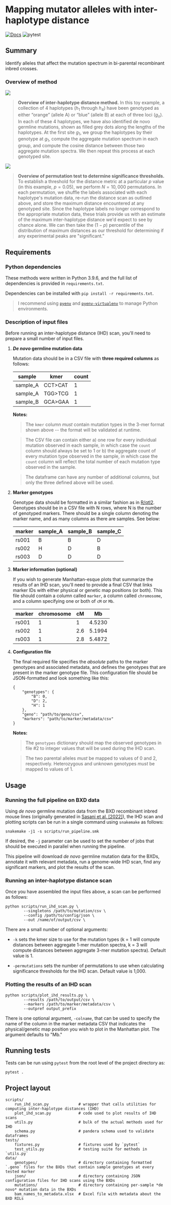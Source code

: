 # Mapping mutator alleles with inter-haplotype distance

[![Docs](https://img.shields.io/badge/docs-latest-blue.svg)](https://quinlan-lab.github.io/proj-mutator-mapping/reference/) 
![`pytest`](https://github.com/quinlan-lab/proj-mutator-mapping/actions/workflows/starter.yml/badge.svg)
## Summary

Identify alleles that affect the mutation spectrum in bi-parental recombinant inbred crosses. 

### Overview of method

![](img/distance_diagram.png)

> **Overview of inter-haplotype distance method.**
> In this toy example, a collection of 4 haplotypes ($h_1$ through $h_4$) have been genotyped as either “orange” (allele A) or “blue” (allele B) at each of three loci ($g_n$). In each of these 4 haplotypes, we have also identified de novo germline mutations, shown as filled grey dots along the lengths of the haplotypes. At the first site $g_1$, we group the haplotypes by their genotype at $g_1$,  compute the aggregate mutation spectrum in each group, and compute the cosine distance between those two aggregate mutation spectra. We then repeat this process at each genotyped site.

![](img/permutation_diagram.png)

> **Overview of permutation test to determine significance thresholds.**
> To establish a threshold for the distance metric at a particular $p$ value (in this example, $p = 0.05$), we perform $N = 10,000$ permutations. In each permutation, we shuffle the labels associated with each haplotype's mutation data,  re-run the distance scan as outlined above, and store the maximum distance encountered at any genotyped site. Since the haplotype labels no longer correspond to the appropriate mutation data, these trials provide us with an estimate of the maximum inter-haplotype distance we'd expect to see by chance alone. We can then take the $\left(1 - p\right)$ percentile of the distribution of maximum distances as our threshold for determining if any experimental peaks are "significant."

## Requirements

### Python dependencies

These methods were written in Python 3.9.6, and the full list of dependencies is provided in `requirements.txt`.

Dependencies can be installed with `pip install -r requirements.txt`.

> I recommend using [`pyenv`](https://github.com/pyenv/pyenv) and [`pyenv-virtualenv`](https://github.com/pyenv/pyenv-virtualenv) to manage Python environments.

### Description of input files 

Before running an inter-haplotype distance (IHD) scan, you'll need to prepare a
small number of input files.


1. ***De novo* germline mutation data**

    Mutation data should be in a CSV file with **three required columns** as follows:

    | sample | kmer | count |
    | - | - | - |
    | sample_A | CCT>CAT | 1 |
    | sample_A | TGG>TCG | 1 |
    | sample_B | GCA>GAA | 1 |


    **Notes:**

    > The `kmer` column *must* contain mutation types in the 3-mer format shown above -- the format will be validated at runtime.

    > The CSV file can contain either a) one row for every individual mutation observed in each sample, in which case the `count` column should always be set to 1 or b) the aggregate count of every mutation type observed in the sample, in which case the `count` column will reflect the total number of each mutation type observed in the sample.

    > The dataframe can have any number of additional columns, but only the three defined above will be used.

2. **Marker genotypes**

    Genotype data should be formatted in a similar fashion as in [R/qtl2](https://kbroman.org/qtl2/). Genotypes should be in a CSV file with N rows, where N is the number of genotyped markers. There should be a single column denoting the marker name, and as many columns as there are samples. See below:

    | marker | sample_A | sample_B | sample_C |
    | - | - | - | - |
    | rs001 | B | B | D |
    | rs002 | H | D | B |
    | rs003 | D | D | D |


3. **Marker information (optional)**

    If you wish to generate Manhattan-esque plots that summarize the results
    of an IHD scan, you'll need to provide a final CSV that links marker IDs with
    either physical or genetic map positions (or both). This file should contain a column called `marker`, a column called `chromosome`, and a column specifying one or both of `cM` or `Mb`.

    | marker | chromosome | cM | Mb |
    | - | - | - | - |
    | rs001 | 1 | 1 | 4.5230 |
    | rs002 | 1 | 2.6 | 5.1994 |
    | rs003 | 1 | 2.8 | 5.4872 |


4. **Configuration file**

    The final required file specifies the *absolute* paths to the marker genotypes and associated metadata, and defines the genotypes that are present in the marker genotype file. This configuration file should be JSON-formatted and look something like this:

    ```
    {
        "genotypes": {
            "B": 0,
            "D": 2,
            "H": 1
        },
        "geno": "path/to/geno/csv",
        "markers": "path/to/marker/metadata/csv"
    }
    ```

    **Notes:**

    > The `genotypes` dictionary should map the observed genotypes in file #2 to integer values that will be used during the IHD scan.

    > The two parental alleles *must* be mapped to values of 0 and 2, respectively. Heterozygous and unknown genotypes *must* be mapped to values of 1.

## Usage

### Running the full pipeline on BXD data

Using *de novo* germline mutation data from the BXD recombinant inbred mouse lines (originally generated in [Sasani et al. [2022]](https://www.nature.com/articles/s41586-022-04701-5)), the IHD scan and plotting scripts can be run in a single command using `snakemake` as follows:

```
snakemake -j1 -s scripts/run_pipeline.smk
```

If desired, the  `-j` parameter can be used to set the number of jobs that should be executed in parallel when running the pipeline. 

This pipeline will download *de novo* germline mutation data for the BXDs, annotate it with relevant metadata, run a genome-wide IHD scan, find any significant markers, and plot the results of the scan.

### Running an inter-haplotype distance scan

Once you have assembled the input files above, a scan can be performed as follows:

```
python scripts/run_ihd_scan.py \
        --singletons /path/to/mutation/csv \
        --config /path/to/config/json \
        --out /name/of/output/csv \
```

There are a small number of optional arguments:

* `-k` sets the kmer size to use for the mutation types (k = 1 will compute distances between aggregate 1-mer mutation spectra, k = 3 will compute distances between aggregate 3-mer mutation spectra). Default value is 1. 

* `-permutations` sets the number of permutations to use when calculating significance thresholds for the IHD scan. Default value is 1,000.

### Plotting the results of an IHD scan

```
python scripts/plot_ihd_results.py \
        --results /path/to/output/csv \
        --markers /path/to/marker/metadata/csv \
        --outpref output_prefix
```

There is one optional argument, `-colname`, that can be used to specify the name of the column in the marker metadata CSV that indicates the physical/genetic map position you wish to plot in the Manhattan plot. The argument defaults to "Mb."

## Running tests

Tests can be run using `pytest` from the root level of the project directory as:

```
pytest .
```

## Project layout

    scripts/
        run_ihd_scan.py             # wrapper that calls utilities for computing inter-haplotype distances (IHD)
        plot_ihd_scan.py            # code used to plot results of IHD scans
        utils.py                    # bulk of the actual methods used for IHD
        schema.py                   # pandera schema used to validate dataframes
    tests/
        fixtures.py                 # fixtures used by `pytest`
        test_utils.py               # testing suite for methods in `utils.py`
    data/
        genotypes/                  # directory containing formatted `.geno` files for the BXDs that contain sample genotypes at every tested marker
        json/                       # directory containing JSON configuration files for IHD scans using the BXDs
        mutations/                  # directory containing per-sample *de novo* mutation data in the BXDs
        bam_names_to_metadata.xlsx  # Excel file with metadata about the BXD RILs

